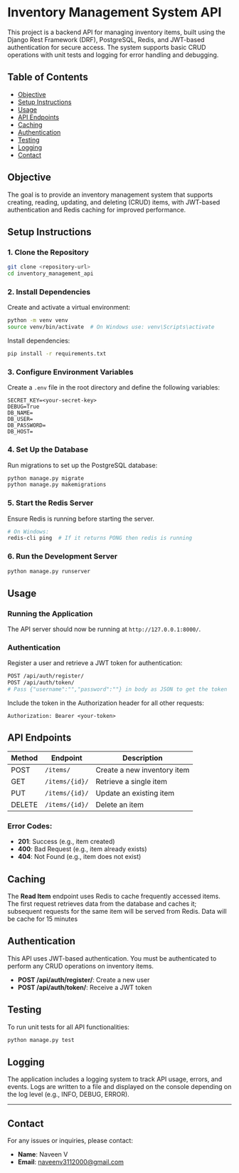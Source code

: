 
# Inventory Management System API

This project is a backend API for managing inventory items, built using the Django Rest Framework (DRF), PostgreSQL, Redis, and JWT-based authentication for secure access. The system supports basic CRUD operations with unit tests and logging for error handling and debugging.

## Table of Contents

- [Objective](#objective)
- [Setup Instructions](#setup-instructions)
- [Usage](#usage)
- [API Endpoints](#api-endpoints)
- [Caching](#caching)
- [Authentication](#authentication)
- [Testing](#testing)
- [Logging](#logging)
- [Contact](#contact)

## Objective

The goal is to provide an inventory management system that supports creating, reading, updating, and deleting (CRUD) items, with JWT-based authentication and Redis caching for improved performance.

## Setup Instructions

### 1. Clone the Repository
```bash
git clone <repository-url>
cd inventory_management_api
```

### 2. Install Dependencies
Create and activate a virtual environment:
```bash
python -m venv venv
source venv/bin/activate  # On Windows use: venv\Scripts\activate
```

Install dependencies:
```bash
pip install -r requirements.txt
```

### 3. Configure Environment Variables
Create a `.env` file in the root directory and define the following variables:

```
SECRET_KEY=<your-secret-key>
DEBUG=True
DB_NAME=
DB_USER=
DB_PASSWORD=
DB_HOST=
```

### 4. Set Up the Database
Run migrations to set up the PostgreSQL database:
```bash
python manage.py migrate
python manage.py makemigrations
```

### 5. Start the Redis Server
Ensure Redis is running before starting the server.
```bash
# On Windows:
redis-cli ping  # If it returns PONG then redis is running
```

### 6. Run the Development Server
```bash
python manage.py runserver
```

## Usage

### Running the Application
The API server should now be running at `http://127.0.0.1:8000/`.

### Authentication
Register a user and retrieve a JWT token for authentication:
```bash
POST /api/auth/register/
POST /api/auth/token/
# Pass {"username":"","password":""} in body as JSON to get the token
```
Include the token in the Authorization header for all other requests:
```
Authorization: Bearer <your-token>
```

## API Endpoints

| Method | Endpoint         | Description                  |
|--------|------------------|------------------------------|
| POST   | `/items/`         | Create a new inventory item   |
| GET    | `/items/{id}/`    | Retrieve a single item        |
| PUT    | `/items/{id}/`    | Update an existing item       |
| DELETE | `/items/{id}/`    | Delete an item                |

### Error Codes:
- **201**: Success (e.g., item created)
- **400**: Bad Request (e.g., item already exists)
- **404**: Not Found (e.g., item does not exist)

## Caching

The **Read Item** endpoint uses Redis to cache frequently accessed items. The first request retrieves data from the database and caches it; subsequent requests for the same item will be served from Redis. Data will be cache for 15 minutes

## Authentication

This API uses JWT-based authentication. You must be authenticated to perform any CRUD operations on inventory items.

- **POST /api/auth/register/**: Create a new user
- **POST /api/auth/token/**: Receive a JWT token

## Testing

To run unit tests for all API functionalities:
```bash
python manage.py test
```

## Logging

The application includes a logging system to track API usage, errors, and events. Logs are written to a file and displayed on the console depending on the log level (e.g., INFO, DEBUG, ERROR).

---

## Contact

For any issues or inquiries, please contact:
- **Name**: Naveen V
- **Email**: naveenv3112000@gmail.com
